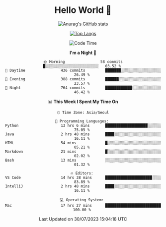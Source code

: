 <div align="center">

# Hello World 👋

[![Anurag's GitHub stats](https://github-readme-stats.vercel.app/api?username=taeho0888&show_icons=true&theme=dracula)](https://github.com/anuraghazra/github-readme-stats)

[![Top Langs](https://github-readme-stats.vercel.app/api/top-langs/?username=taeho0888&theme=dracula)](https://github.com/anuraghazra/github-readme-stats)
<!--
**taeho0888/taeho0888** is a ✨ _special_ ✨ repository because its `README.md` (this file) appears on your GitHub profile.

<!--START_SECTION:waka-->
![Code Time](http://img.shields.io/badge/Code%20Time-170%20hrs%209%20mins-blue)

**I'm a Night 🦉** 

```text
🌞 Morning                58 commits          █░░░░░░░░░░░░░░░░░░░░░░░░   03.52 % 
🌆 Daytime                436 commits         ███████░░░░░░░░░░░░░░░░░░   26.49 % 
🌃 Evening                388 commits         ██████░░░░░░░░░░░░░░░░░░░   23.57 % 
🌙 Night                  764 commits         ████████████░░░░░░░░░░░░░   46.42 % 
```


📊 **This Week I Spent My Time On** 

```text
🕑︎ Time Zone: Asia/Seoul

💬 Programming Languages: 
Python                   13 hrs 6 mins       ███████████████████░░░░░░   75.05 % 
Java                     2 hrs 48 mins       ████░░░░░░░░░░░░░░░░░░░░░   16.11 % 
HTML                     54 mins             █░░░░░░░░░░░░░░░░░░░░░░░░   05.21 % 
Markdown                 21 mins             █░░░░░░░░░░░░░░░░░░░░░░░░   02.02 % 
Bash                     13 mins             ░░░░░░░░░░░░░░░░░░░░░░░░░   01.32 % 

🔥 Editors: 
VS Code                  14 hrs 38 mins      █████████████████████░░░░   83.89 % 
IntelliJ                 2 hrs 48 mins       ████░░░░░░░░░░░░░░░░░░░░░   16.11 % 

💻 Operating System: 
Mac                      17 hrs 27 mins      █████████████████████████   100.00 % 
```


 Last Updated on 30/07/2023 15:04:18 UTC
<!--END_SECTION:waka-->
</div>
